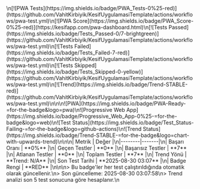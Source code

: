 <!-- PWA Test Badges - Otomatik Güncellenir -->\n[![PWA Tests](https://img.shields.io/badge/PWA_Tests-0%25-red)](https://github.com/VahitKirbiyik/KesifUygulamasiTemplate/actions/workflows/pwa-test.yml)\n[![PWA Score](https://img.shields.io/badge/PWA_Score-0%25-red)](https://kesifapp.com/pwa-dashboard.html)\n[![Tests Passed](https://img.shields.io/badge/Tests_Passed-0/7-brightgreen)](https://github.com/VahitKirbiyik/KesifUygulamasiTemplate/actions/workflows/pwa-test.yml)\n[![Tests Failed](https://img.shields.io/badge/Tests_Failed-7-red)](https://github.com/VahitKirbiyik/KesifUygulamasiTemplate/actions/workflows/pwa-test.yml)\n[![Tests Skipped](https://img.shields.io/badge/Tests_Skipped-0-yellow)](https://github.com/VahitKirbiyik/KesifUygulamasiTemplate/actions/workflows/pwa-test.yml)\n[![Trend](https://img.shields.io/badge/Trend-STABLE-red)](https://github.com/VahitKirbiyik/KesifUygulamasiTemplate/actions/workflows/pwa-test.yml)\n\n<!-- Shields.io Badges with Style -->\n![PWA](https://img.shields.io/badge/PWA-Ready-=for-the-badge&logo=pwa)\n![Progressive Web App](https://img.shields.io/badge/Progressive_Web_App-0%25-=for-the-badge&logo=web)\n![Test Status](https://img.shields.io/badge/Test_Status-Failing-=for-the-badge&logo=github-actions)\n![Trend Status](https://img.shields.io/badge/Trend-STABLE-=for-the-badge&logo=chart-with-upwards-trend)\n\n<!-- Test Summary -->\n| Metrik | Değer |\n|--------|-------|\n| Başarı Oranı | **0%** |\n| Geçen Testler | **0** |\n| Başarısız Testler | **7** |\n| Atlanan Testler | **0** |\n| Toplam Testler | **7** |\n| Trend Yönü | **Trend: N/A** |\n| Son Test Tarihi | **2025-08-30 03:07** |\n| Badge Rengi | **RED** |\n\n<!-- Otomatik Güncelleme Notu -->\n> Bu badge'ler her test çalıştırıldığında otomatik olarak güncellenir.\n> Son güncelleme: 2025-08-30 03:07:58\n> Trend analizi son 5 test sonucuna göre hesaplanır.\n